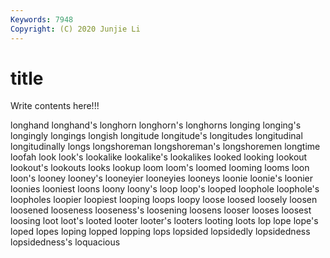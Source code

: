 ```yaml
---
Keywords: 7948
Copyright: (C) 2020 Junjie Li
---
```


# title

Write contents here!!!
 
longhand 
longhand's 
longhorn 
longhorn's 
longhorns 
longing 
longing's 
longingly 
longings
longish 
longitude 
longitude's 
longitudes 
longitudinal 
longitudinally 
longs 
longshoreman 
longshoreman's 
longshoremen
longtime 
loofah 
look 
look's 
lookalike 
lookalike's 
lookalikes 
looked 
looking 
lookout
lookout's 
lookouts 
looks 
lookup 
loom 
loom's 
loomed 
looming 
looms 
loon
loon's 
looney 
looney's 
looneyier 
looneyies 
looneys 
loonie 
loonie's 
loonier 
loonies
looniest 
loons 
loony 
loony's 
loop 
loop's 
looped 
loophole 
loophole's 
loopholes
loopier 
loopiest 
looping 
loops 
loopy 
loose 
loosed 
loosely 
loosen 
loosened
looseness 
looseness's 
loosening 
loosens 
looser 
looses 
loosest 
loosing 
loot 
loot's
looted 
looter 
looter's 
looters 
looting 
loots 
lop 
lope 
lope's 
loped
lopes 
loping 
lopped 
lopping 
lops 
lopsided 
lopsidedly 
lopsidedness 
lopsidedness's 
loquacious

